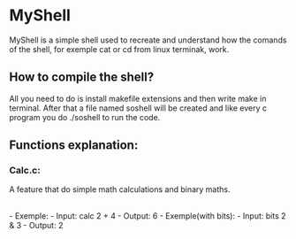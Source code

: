 # MyShell
MyShell is a simple shell used to recreate and understand how the comands of the shell, for exemple cat or cd from linux terminak, work.

## How to compile the shell?
All you need to do is install makefile extensions and then write make in terminal. After that a file named soshell will be created and like every c program you do ./soshell to run the code.

## Functions explanation:
### Calc.c:
 <p>A feature that do simple math calculations and binary maths.</p><br>
 - Exemple:
   - Input: calc 2 + 4
   - Output: 6
 - Exemple(with bits): 
   - Input: bits 2 & 3
   - Output: 2
    
    


